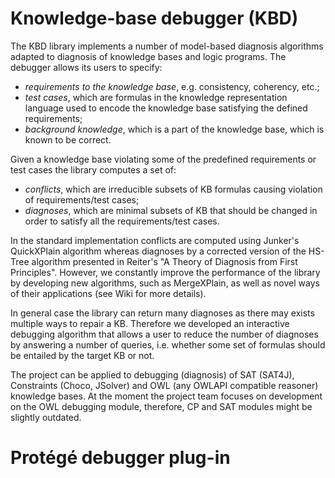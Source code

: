 # Knowledge-base debugger (KBD)

The KBD library implements a number of model-based diagnosis algorithms adapted to diagnosis of knowledge bases and logic programs. 
The debugger allows its users to specify:
* *requirements to the knowledge base*, e.g. consistency, coherency, etc.;
* *test cases*, which are formulas in the knowledge representation language used to encode the knowledge base satisfying the defined requirements;
* *background knowledge*, which is a part of the knowledge base, which is known to be correct.

Given a knowledge base violating some of the predefined requirements or test cases the library computes a set of: 
* *conflicts*, which are irreducible subsets of KB formulas causing violation of requirements/test cases; 
* *diagnoses*, which are minimal subsets of KB that should be changed in order to satisfy all the requirements/test cases. 

In the standard implementation conflicts are computed using Junker's QuickXPlain algorithm whereas diagnoses by a corrected version of the HS-Tree algorithm presented in Reiter's "A Theory of Diagnosis from First Principles". However, we constantly improve the performance of the library by developing new algorithms, such as MergeXPlain, as well as novel ways of their applications (see Wiki for more details).

In general case the library can return many diagnoses as there may exists multiple ways to repair a KB. Therefore we developed an interactive debugging algorithm that allows a user to reduce the number of diagnoses by answering a number of queries, i.e. whether some set of formulas should be entailed by the target KB or not.

The project can be applied to debugging (diagnosis) of SAT (SAT4J), Constraints (Choco, JSolver) and OWL (any OWLAPI compatible reasoner) knowledge bases. At the moment the project team focuses on development on the OWL debugging module, therefore, CP and SAT modules might be slightly outdated.

# Protégé debugger plug-in
